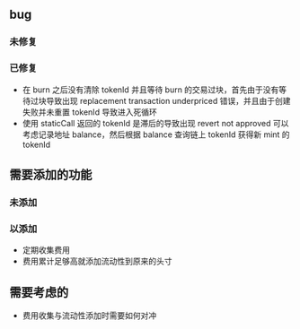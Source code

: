## bug

### 未修复

### 已修复

- 在 burn 之后没有清除 tokenId 并且等待 burn 的交易过块，首先由于没有等待过块导致出现 replacement transaction underpriced 错误，并且由于创建失败并未重置 tokenId 导致进入死循环
- 使用 staticCall 返回的 tokenId 是滞后的导致出现 revert not approved
  可以考虑记录地址 balance，然后根据 balance 查询链上 tokenId 获得新 mint 的 tokenId

## 需要添加的功能

### 未添加

### 以添加

- 定期收集费用
- 费用累计足够高就添加流动性到原来的头寸

## 需要考虑的

- 费用收集与流动性添加时需要如何对冲
